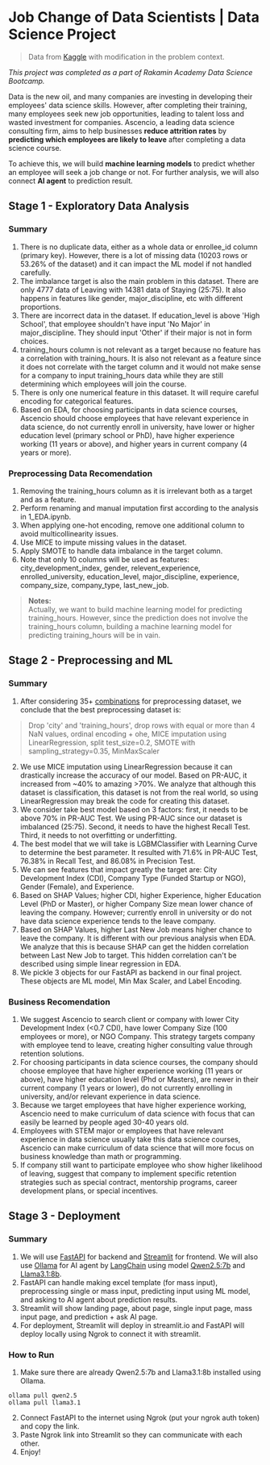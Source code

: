 # Job Change of Data Scientists | Data Science Project

> Data from [Kaggle](https://www.kaggle.com/datasets/arashnic/hr-analytics-job-change-of-data-scientists) with modification in the problem context.

*This project was completed as a part of Rakamin Academy Data Science Bootcamp.*

Data is the new oil, and many companies are investing in developing their employees' data science skills. However, after completing their training, many employees seek new job opportunities, leading to talent loss and wasted investment for companies. Ascencio, a leading data science consulting firm, aims to help businesses **reduce attrition rates** by **predicting which employees are likely to leave** after completing a data science course.

To achieve this, we will build **machine learning models** to predict whether an employee will seek a job change or not. For further analysis, we will also connect **AI agent** to prediction result.

## Stage 1 - Exploratory Data Analysis
### Summary
1. There is no duplicate data, either as a whole data or enrollee_id column (primary key). However, there is a lot of missing data (10203 rows or 53.26% of the dataset) and it can impact the ML model if not handled carefully.
2. The imbalance target is also the main problem in this dataset. There are only 4777 data of Leaving with 14381 data of Staying (25:75). It also happens in features like gender, major_discipline, etc with different proportions.
3. There are incorrect data in the dataset. If education_level is above 'High School', that employee shouldn't have input 'No Major' in major_discipline. They should input 'Other' if their major is not in form choices.
4. training_hours column is not relevant as a target because no feature has a correlation with training_hours. It is also not relevant as a feature since it does not correlate with the target column and it would not make sense for a company to input training_hours data while they are still determining which employees will join the course.
5. There is only one numerical feature in this dataset. It will require careful encoding for categorical features.
6. Based on EDA, for choosing participants in data science courses, Ascencio should choose employees that have relevant experience in data science, do not currently enroll in university, have lower or higher education level (primary school or PhD), have higher experience working (11 years or above), and higher years in current company (4 years or more).

### Preprocessing Data Recomendation
1. Removing the training_hours column as it is irrelevant both as a target and as a feature.
2. Perform renaming and manual imputation first according to the analysis in 1_EDA.ipynb.
3. When applying one-hot encoding, remove one additional column to avoid multicollinearity issues.
4. Use MICE to impute missing values in the dataset.
5. Apply SMOTE to handle data imbalance in the target column.
6. Note that only 10 columns will be used as features:
city_development_index, gender, relevent_experience, enrolled_university, education_level, major_discipline, experience, company_size, company_type, last_new_job.

> **Notes:**<br/>Actually, we want to build machine learning model for predicting training_hours. However, since the prediction does not involve the training_hours column, building a machine learning model for predicting training_hours will be in vain.

## Stage 2 - Preprocessing and ML
### Summary
1. After considering 35+ [combinations](https://docs.google.com/spreadsheets/d/1fHVYzMt236zO0H9nlIeZy1kKM4ujnzb5wPbysHgyq3Q/edit?gid=625641172#gid=625641172) for preprocessing dataset, we conclude that the best preprocessing dataset is:
> Drop 'city' and 'training_hours', drop rows with equal or more than 4 NaN values, ordinal encoding + ohe, MICE imputation using LinearRegression, split test_size=0.2, SMOTE with sampling_strategy=0.35, MinMaxScaler
2. We use MICE imputation using LinearRegression because it can drastically increase the accuracy of our model. Based on PR-AUC, it increased from ~40% to amazing >70%. We analyze that although this dataset is classification, this dataset is not from the real world, so using LinearRegression may break the code for creating this dataset.
3. We consider take best model based on 3 factors: first, it needs to be above 70% in PR-AUC Test. We using PR-AUC since our dataset is imbalanced (25:75). Second, it needs to have the highest Recall Test. Third, it needs to not overfitting or underfitting.
4. The best model that we will take is LGBMClassifier with Learning Curve to determine the best parameter. It resulted with 71.6% in PR-AUC Test, 76.38% in Recall Test, and 86.08% in Precision Test.
5. We can see features that impact greatly the target are: City Development Index (CDI), Company Type (Funded Startup or NGO), Gender (Female), and Experience.
6. Based on SHAP Values; higher CDI, higher Experience, higher Education Level (PhD or Master), or higher Company Size mean lower chance of leaving the company. However; currently enroll in university or do not have data science experience tends to the leave company.
7. Based on SHAP Values, higher Last New Job means higher chance to leave the company. It is different with our previous analysis when EDA. We analyze that this is because SHAP can get the hidden correlation between Last New Job to target. This hidden correlation can't be described using simple linear regression in EDA.
8. We pickle 3 objects for our FastAPI as backend in our final project. These objects are ML model, Min Max Scaler, and Label Encoding.

### Business Recomendation
1. We suggest Ascencio to search client or company with lower City Development Index (<0.7 CDI), have lower Company Size (100 employees or more), or NGO Company. This strategy targets company with employee tend to leave, creating higher consulting value through retention solutions.
2. For choosing participants in data science courses, the company should choose employee that have higher experience working (11 years or above), have higher education level (Phd or Masters), are newer in their current company (1 years or lower), do not currently enrolling in university, and/or relevant experience in data science.
3. Because we target employees that have higher experience working, Ascencio need to make curriculum of data science with focus that can easily be learned by people aged 30-40 years old.
4. Employees with STEM major or employees that have relevant experience in data science usually take this data science courses, Ascencio can make curriculum of data science that will more focus on business knowledge than math or programming.
5. If company still want to participate employee who show higher likelihood of leaving, suggest that company to implement specific retention strategies such as special contract, mentorship programs, career development plans, or special incentives.

## Stage 3 - Deployment
### Summary
1. We will use [FastAPI](https://fastapi.tiangolo.com/) for backend and [Streamlit](https://docs.streamlit.io/get-started) for frontend. We will also use [Ollama](https://ollama.com/) for AI agent by [LangChain](https://python.langchain.com/docs/introduction/) using model [Qwen2.5:7b](https://ollama.com/library/qwen2.5) and [Llama3.1:8b](https://ollama.com/library/llama3.1).
2. FastAPI can handle making excel template (for mass input), preprocessing single or mass input, predicting input using ML model, and asking to AI agent about prediction results.
3. Streamlit will show landing page, about page, single input page, mass input page, and prediction + ask AI page.
4. For deployment, Streamlit will deploy in streamlit.io and FastAPI will deploy locally using Ngrok to connect it with streamlit.

### How to Run
1. Make sure there are already Qwen2.5:7b and Llama3.1:8b installed using Ollama.
```
ollama pull qwen2.5
ollama pull llama3.1
```
2. Connect FastAPI to the internet using Ngrok (put your ngrok auth token) and copy the link.
3. Paste Ngrok link into Streamlit so they can communicate with each other.
4. Enjoy!